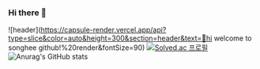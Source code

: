 ### Hi there 👋

<!--
**songhee1/songhee1** is a ✨ _special_ ✨ repository because its `README.md` (this file) appears on your GitHub profile.

Here are some ideas to get you started:

- 🔭 I’m currently working on ...
- 🌱 I’m currently learning ...
- 👯 I’m looking to collaborate on ...
- 🤔 I’m looking for help with ...
- 💬 Ask me about ...
- 📫 How to reach me: ...
- 😄 Pronouns: ...
- ⚡ Fun fact: ...
-->
![header](https://capsule-render.vercel.app/api?type=slice&color=auto&height=300&section=header&text=🙌hi welcome to songhee github!%20render&fontSize=90)
[![Solved.ac
프로필](http://mazassumnida.wtf/api/generate_badge?boj=songhee1)](https://solved.ac/songhee1)
![Anurag's GitHub stats](https://github-readme-stats.vercel.app/api?username=songhee1&show_icons=true&theme=jolly)
